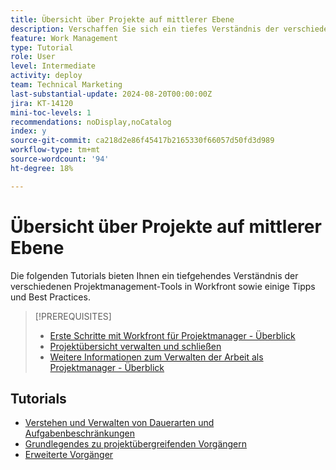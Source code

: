 ```yaml
---
title: Übersicht über Projekte auf mittlerer Ebene
description: Verschaffen Sie sich ein tiefes Verständnis der verschiedenen Projektmanagement-Tools in Workfront sowie einiger Promotion-Tipps und Best Practices.
feature: Work Management
type: Tutorial
role: User
level: Intermediate
activity: deploy
team: Technical Marketing
last-substantial-update: 2024-08-20T00:00:00Z
jira: KT-14120
mini-toc-levels: 1
recommendations: noDisplay,noCatalog
index: y
source-git-commit: ca218d2e86f45417b2165330f66057d50fd3d989
workflow-type: tm+mt
source-wordcount: '94'
ht-degree: 18%

---
```



# Übersicht über Projekte auf mittlerer Ebene

Die folgenden Tutorials bieten Ihnen ein tiefgehendes Verständnis der verschiedenen Projektmanagement-Tools in Workfront sowie einige Tipps und Best Practices.

>[!PREREQUISITES]
>
>* [Erste Schritte mit Workfront für Projektmanager - Überblick](https://experienceleague.adobe.com/?recommended=Workfront-U-1-2022.1.planners&amp;lang=de)
>* [Projektübersicht verwalten und schließen](https://experienceleague.adobe.com/?recommended=Workfront-U-1-2022.2.planners&amp;lang=de)
>* [Weitere Informationen zum Verwalten der Arbeit als Projektmanager - Überblick](https://experienceleague.adobe.com/?recommended=Workfront-U-1-2022.3.planners)

## Tutorials

* [Verstehen und Verwalten von Dauerarten und Aufgabenbeschränkungen](/help/manage-work/intermediate-projects/understand-and-manage-duration-types-and-task-constraints.md)
* [Grundlegendes zu projektübergreifenden Vorgängern](/help/manage-work/intermediate-projects/understand-cross-project-predecessors.md)
* [Erweiterte Vorgänger](/help/manage-work/intermediate-projects/advanced-predecessors.md)
